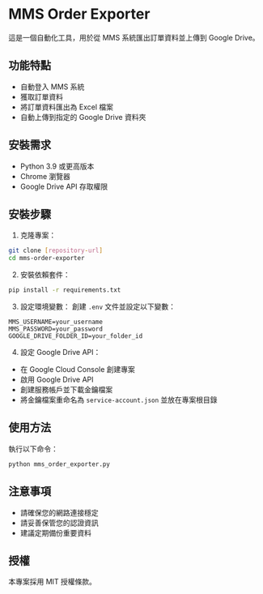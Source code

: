 # MMS Order Exporter

這是一個自動化工具，用於從 MMS 系統匯出訂單資料並上傳到 Google Drive。

## 功能特點

- 自動登入 MMS 系統
- 獲取訂單資料
- 將訂單資料匯出為 Excel 檔案
- 自動上傳到指定的 Google Drive 資料夾

## 安裝需求

- Python 3.9 或更高版本
- Chrome 瀏覽器
- Google Drive API 存取權限

## 安裝步驟

1. 克隆專案：
```bash
git clone [repository-url]
cd mms-order-exporter
```

2. 安裝依賴套件：
```bash
pip install -r requirements.txt
```

3. 設定環境變數：
創建 `.env` 文件並設定以下變數：
```
MMS_USERNAME=your_username
MMS_PASSWORD=your_password
GOOGLE_DRIVE_FOLDER_ID=your_folder_id
```

4. 設定 Google Drive API：
- 在 Google Cloud Console 創建專案
- 啟用 Google Drive API
- 創建服務帳戶並下載金鑰檔案
- 將金鑰檔案重命名為 `service-account.json` 並放在專案根目錄

## 使用方法

執行以下命令：
```bash
python mms_order_exporter.py
```

## 注意事項

- 請確保您的網路連接穩定
- 請妥善保管您的認證資訊
- 建議定期備份重要資料

## 授權

本專案採用 MIT 授權條款。 